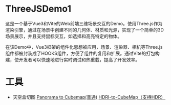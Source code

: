 # ThreeJSDemo1
这是一个基于Vue3和Vite的Web前端三维场景交互的Demo。使用Three.js作为渲染引擎，通过在场景中创建不同的几何体、材质和光源，实现了一个简单的3D场景展示，并且支持鼠标交互，如选择和高亮特定的物体。

在该Demo中，Vue3框架的组件化思想被应用，场景、渲染器、相机等Three.js组件都被封装成了HOOKS组件，方便了组件的复用和扩展。通过Vite的打包构建，使开发者可以快速地进行实时调试和热重载，提高了开发效率。


# 工具
- 天空盒切图  [Panorama to Cubemap(普通)](https://jaxry.github.io/panorama-to-cubemap/)  [HDRI-to-CubeMap（支持HDR）](https://matheowis.github.io/HDRI-to-CubeMap/)
